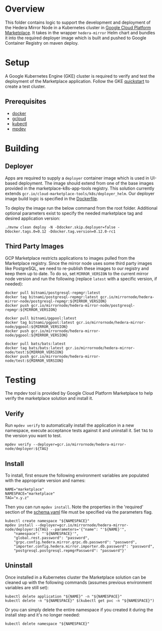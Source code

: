 # Overview

This folder contains logic to support the development and deployment of the Hedera Mirror Node in a Kubernetes cluster in [Google Cloud Platform Marketplace](https://console.cloud.google.com/marketplace).
It takes in the wrapper `hedera-mirror` Helm chart and bundles it into the required deployer image which is built and pushed to Google Container Registry on maven deploy.

# Setup

A Google Kubernetes Engine (GKE) cluster is required to verify and test the deployment of the Marketplace application. Follow the GKE
[quickstart](https://cloud.google.com/kubernetes-engine/docs/quickstart) to create a test cluster.

## Prerequisites

- [docker](https://docs.docker.com/install/)
- [gcloud](https://cloud.google.com/sdk/gcloud/)
- [kubectl](https://kubernetes.io/docs/tasks/tools/install-kubectl/)
- [mpdev](https://github.com/GoogleCloudPlatform/marketplace-k8s-app-tools/blob/master/docs/mpdev-references.md)

# Building

## Deployer

Apps are required to supply a `deployer` container image which is used in UI-based deployment.
The image should extend from one of the base images provided in the marketplace-k8s-app-tools registry.
This solution currently extends `gcr.io/cloud-marketplace-tools/k8s/deployer_helm`. Our deployer image build logic
is specified in the [Dockerfile](Dockerfile).

To deploy the image run the below command from the root folder. Additional optional parameters exist to specify the
needed marketplace tag and desired application version:

    ./mvnw clean deploy -N -Ddocker.skip.deployer=false -Ddocker.tags.0=0.12 -Ddocker.tag.version=0.12.0-rc1

## Third Party Images

GCP Marketplace restricts applications to images pulled from the Marketplace registry. Since the mirror node uses some
third party images like PostgreSQL, we need to re-publish these images to our registry and keep them up to date. To do so,
set `MIRROR_VERSION` to the current mirror node version and run the following (replace `latest` with a specific version, if needed):

    docker pull bitnami/postgresql-repmgr:latest
    docker tag bitnami/postgresql-repmgr:latest gcr.io/mirrornode/hedera-mirror-node/postgresql-repmgr:${MIRROR_VERSION}
    docker push gcr.io/mirrornode/hedera-mirror-node/postgresql-repmgr:${MIRROR_VERSION}

    docker pull bitnami/pgpool:latest
    docker tag bitnami/pgpool:latest gcr.io/mirrornode/hedera-mirror-node/pgpool:${MIRROR_VERSION}
    docker push gcr.io/mirrornode/hedera-mirror-node/pgpool:${MIRROR_VERSION}

    docker pull bats/bats:latest
    docker tag bats/bats:latest gcr.io/mirrornode/hedera-mirror-node/test:${MIRROR_VERSION}
    docker push gcr.io/mirrornode/hedera-mirror-node/test:${MIRROR_VERSION}

# Testing

The mpdev tool is provided by Google Cloud Platform Marketplace to help verify the marketplace solution and install it.

## Verify

Run `mpdev verify` to automatically install the application in a new namespace, execute acceptance tests against it and uninstall it.
Set `TAG` to the version you want to test.

    mpdev verify --deployer=gcr.io/mirrornode/hedera-mirror-node/deployer:${TAG}

## Install

To install, first ensure the following environment variables are populated with the appropriate version and names:

    NAME="marketplace"
    NAMESPACE="marketplace"
    TAG="x.y.z"

Then you can run `mpdev install`. Note the properties in the 'required' section of the [schema.yaml](schema.yaml) file must be specified via the parameters flag.

    kubectl create namespace "${NAMESPACE}"
    mpdev install --deployer=gcr.io/mirrornode/hedera-mirror-node/deployer:${TAG} --parameters='{"name": "'${NAME}'",
        "namespace": "'${NAMESPACE}'",
        "global.rest.password": "password",
        "grpc.config.hedera.mirror.grpc.db.password": "password",
        "importer.config.hedera.mirror.importer.db.password": "password",
        "postgresql.postgresql.repmgrPassword": "password"}'

## Uninstall

Once installed in a Kubernetes cluster the Marketplace solution can be cleaned up with the following commands
(assumes previous environment variables are still set):

    kubectl delete application "${NAME}" -n "${NAMESPACE}"
    kubectl delete -n "${NAMESPACE}" $(kubectl get pvc -n "${NAMESPACE}")

Or you can simply delete the entire namespace if you created it during the install step and it's no longer needed:

    kubectl delete namespace "${NAMESPACE}"
